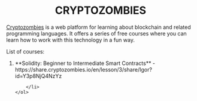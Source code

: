 <h1 align="center">
  CRYPTOZOMBIES
</h1>
<p align="left">
    <a href="https://cryptozombies.io/en/course">Cryptozombies</a> is a web platform for learning about blockchain and related programming languages. It offers a series of free courses where you can learn how to work with this technology in a fun way.
</p>
<p>
	List of courses:
	<ol>
		<li>
			**Solidity: Beginner to Intermediate Smart Contracts**
			- https://share.cryptozombies.io/en/lesson/3/share/Igor?id=Y3p8NjQ4NzYz
			
		</li> 	
	</ol>
</p>


